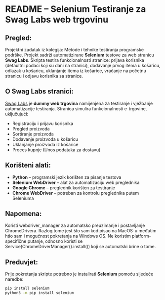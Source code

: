 # README – Selenium Testiranje za Swag Labs web trgovinu

## Pregled:
Projektni zadatak iz kolegija: Metode i tehnike testiranja programske podrške. 
Projekt sadrži automatizirane **Selenium** testove za web stranicu **Swag Labs**. 
Skripta testira funkcionalnosti stranice: prijava korisnika (defaultni podaci koji su dani na stranici), dodavanje prvog itema u košaricu, odlazak u košaricu, uklanjanje itema iz košarice, vraćanje na početnu stranicu i odjavu korisnika sa stranice. 

## O Swag Labs stranici:
[Swag Labs](https://www.saucedemo.com/) je **dummy web trgovina** namijenjena za testiranje i vježbanje automatizacije testiranja. Stranica simulira funkcionalnosti e-trgovine, uključujući:
- Registraciju i prijavu korisnika
- Pregled proizvoda
- Sortiranje proizvoda
- Dodavanje proizvoda u košaricu
- Uklanjanje proizvoda iz košarice
- Proces kupnje (Unos podataka za dostavu)

## Korišteni alati:
- **Python** – programski jezik korišten za pisanje testova
- **Selenium WebDriver** – alat za automatizaciju web preglednika
- **Google Chrome** – preglednik korišten za testiranje
- **Chrome WebDriver** – potreban za kontrolu preglednika putem Seleniuma

## Napomena:
Koristi webdriver_manager za automatsko preuzimanje i postavljanje ChromeDrivera. Razlog tome jest što sam kod pisao na MacOS-u međutim htio sam i mogućnost pokretanja na Windows OS. 
Ne koristim platform-specifične putanje, odnosno koristi se Service(ChromeDriverManager().install()) koji se automatski brine o tome.

## Preduvjet:
Prije pokretanja skripte potrebno je instalirati **Selenium** pomoću sljedeće naredbe:

```bash
pip install selenium
python3 -m pip install selenium
